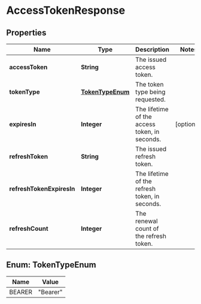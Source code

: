 
# AccessTokenResponse

## Properties
Name | Type | Description | Notes
------------ | ------------- | ------------- | -------------
**accessToken** | **String** | The issued access token. | 
**tokenType** | [**TokenTypeEnum**](#TokenTypeEnum) | The token type being requested. | 
**expiresIn** | **Integer** | The lifetime of the access token, in seconds. |  [optional]
**refreshToken** | **String** | The issued refresh token. | 
**refreshTokenExpiresIn** | **Integer** | The lifetime of the refresh token, in seconds. | 
**refreshCount** | **Integer** | The renewal count of the refresh token. | 


<a name="TokenTypeEnum"></a>
## Enum: TokenTypeEnum
Name | Value
---- | -----
BEARER | &quot;Bearer&quot;



